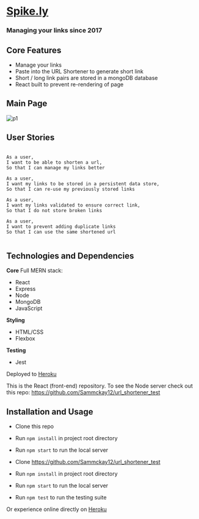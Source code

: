 # [Spike.ly](https://vast-earth-43716.herokuapp.com/)

### Managing your links since 2017

## Core Features

- Manage your links
- Paste into the URL Shortener to generate short link
- Short / long link pairs are stored in a mongoDB database
- React built to prevent re-rendering of page


## Main Page

![p1](http://i.imgur.com/OOahvQb.jpg)

## User Stories

```

As a user,
I want to be able to shorten a url,
So that I can manage my links better

As a user,
I want my links to be stored in a persistent data store,
So that I can re-use my previously stored links

As a user,
I want my links validated to ensure correct link,
So that I do not store broken links

As a user,
I want to prevent adding duplicate links
So that I can use the same shortened url


```

## Technologies and Dependencies

**Core**
Full MERN stack:
- React
- Express
- Node
- MongoDB
- JavaScript

**Styling**
- HTML/CSS
- Flexbox

**Testing**
- Jest


Deployed to [Heroku](https://vast-earth-43716.herokuapp.com/)  

This is the React (front-end) repository. To see the Node server check out this repo:
https://github.com/Sammckay12/url_shortener_test

## Installation and Usage

- Clone this repo
- Run `npm install` in project root directory
- Run `npm start` to run the local server

- Clone https://github.com/Sammckay12/url_shortener_test
- Run `npm install` in project root directory
- Run `npm start` to run the local server

- Run `npm test` to run the testing suite

Or experience online directly on [Heroku](https://vast-earth-43716.herokuapp.com/)  
